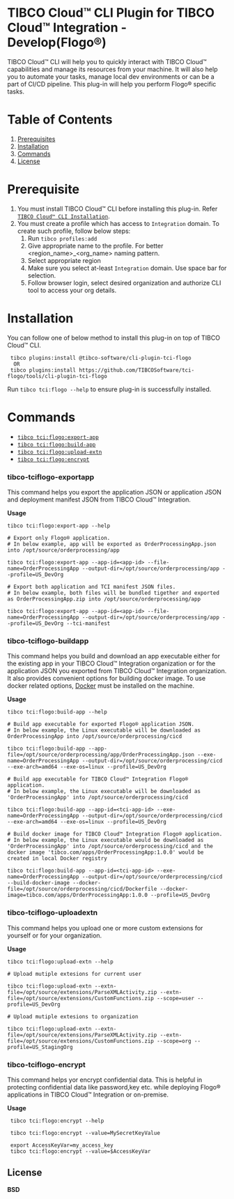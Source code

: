 TIBCO Cloud™ CLI Plugin for TIBCO Cloud™ Integration - Develop(Flogo®)
====================================================================
TIBCO Cloud™ CLI will help you to quickly interact with TIBCO Cloud™ capabilities and manage its resources from your machine. It will also help you to automate your tasks, manage local dev environments or can be a part of CI/CD pipeline. This plug-in will help you perform Flogo® specific tasks.


# Table of Contents
1. [Prerequisites](#Prerequisite)
2. [Installation](#Installation)
3. [Commands](#Commands)
4. [License](#License)

# Prerequisite
1. You must install TIBCO Cloud™ CLI before installing this plug-in. Refer [`TIBCO Cloud™ CLI Installation`](https://github.com/TIBCOSoftware/cic-cli-main/blob/master/README.md#installation).
2. You must create a profile which has access to `Integration` domain. To create such profile, follow below steps:
   1. Run `tibco profiles:add`
   2. Give appropriate name to the profile. For better <region_name>_<org_name> naming pattern.
   3. Select appropriate region
   4. Make sure you select at-least `Integration` domain. Use space bar for selection.
   5. Follow browser login, select desired organization and authorize CLI tool to access your org details.
   
# Installation   
You can follow one of below method to install this plug-in on top of TIBCO Cloud™ CLI.
```
 tibco plugins:install @tibco-software/cli-plugin-tci-flogo
  OR
 tibco plugins:install https://github.com/TIBCOSoftware/tci-flogo/tools/cli-plugin-tci-flogo
```
Run `tibco tci:flogo --help` to ensure plug-in is successfully installed.

# Commands
* [`tibco tci:flogo:export-app`](#tibco-tciflogo-exportapp)
* [`tibco tci:flogo:build-app`](#tibco-tciflogo-buildapp)
* [`tibco tci:flogo:upload-extn`](#tibco-tciflogo-uploadextn)
* [`tibco tci:flogo:encrypt`](#tibco-tciflogo-encrypt)

### tibco-tciflogo-exportapp
This command helps you export the application JSON or application JSON and deployment manifest JSON from TIBCO Cloud™ Integration. 

**Usage**
```
tibco tci:flogo:export-app --help

# Export only Flogo® application. 
# In below example, app will be exported as OrderProcessingApp.json into /opt/source/orderprocessing/app

tibco tci:flogo:export-app --app-id=<app-id> --file-name=OrderProcessingApp --output-dir=/opt/source/orderprocessing/app --profile=US_DevOrg

# Export both application and TCI manifest JSON files. 
# In below example, both files will be bundled tigether and exported as OrderProcessingApp.zip into /opt/source/orderprocessing/app

tibco tci:flogo:export-app --app-id=<app-id> --file-name=OrderProcessingApp --output-dir=/opt/source/orderprocessing/app --profile=US_DevOrg --tci-manifest
```
### tibco-tciflogo-buildapp
This command helps you build and download an app executable either for the existing app in your TIBCO Cloud™ Integration organization or for the application JSON you exported from TIBCO Cloud™ Integration organization. It also provides convenient options for building docker image. To use docker related options, [Docker](https://www.docker.com/) must be installed on the machine.

**Usage**
```
tibco tci:flogo:build-app --help

# Build app executable for exported Flogo® application JSON. 
# In below example, the Linux executable will be downloaded as OrderProcessingApp into /opt/source/orderprocessing/cicd

tibco tci:flogo:build-app --app-file=/opt/source/orderprocessing/app/OrderProcessingApp.json --exe-name=OrderProcessingApp --output-dir=/opt/source/orderprocessing/cicd --exe-arch=amd64 --exe-os=linux --profile=US_DevOrg

# Build app executable for TIBCO Cloud™ Integration Flogo® application. 
# In below example, the Linux executable will be downloaded as 'OrderProcessingApp' into /opt/source/orderprocessing/cicd

tibco tci:flogo:build-app --app-id=<tci-app-id> --exe-name=OrderProcessingApp --output-dir=/opt/source/orderprocessing/cicd --exe-arch=amd64 --exe-os=linux --profile=US_DevOrg

# Build docker image for TIBCO Cloud™ Integration Flogo® application. 
# In below example, the Linux executable would be downloaded as 'OrderProcessingApp' into /opt/source/orderprocessing/cicd and the docker image 'tibco.com/apps/OrderProcessingApp:1.0.0' would be created in local Docker registry

tibco tci:flogo:build-app --app-id=<tci-app-id> --exe-name=OrderProcessingApp --output-dir=/opt/source/orderprocessing/cicd --build-docker-image --docker-file=/opt/source/orderprocessing/cicd/Dockerfile --docker-image=tibco.com/apps/OrderProcessingApp:1.0.0 --profile=US_DevOrg
```
### tibco-tciflogo-uploadextn
This command helps you upload one or more custom extensions for yourself or for your organization.

**Usage**
```
tibco tci:flogo:upload-extn --help

# Upload mutiple extesions for current user

tibco tci:flogo:upload-extn --extn-file=/opt/source/extensions/ParseXMLActivity.zip --extn-file=/opt/source/extensions/CustomFunctions.zip --scope=user --profile=US_DevOrg

# Upload mutiple extesions to organization

tibco tci:flogo:upload-extn --extn-file=/opt/source/extensions/ParseXMLActivity.zip --extn-file=/opt/source/extensions/CustomFunctions.zip --scope=org --profile=US_StagingOrg
```

### tibco-tciflogo-encrypt
This command helps yor encrypt confidential data. This is helpful in protecting confidential data like password,key etc. while deploying Flogo® applications in TIBCO Cloud™ Integration or on-premise.

**Usage**
```
 tibco tci:flogo:encrypt --help
 
 tibco tci:flogo:encrypt --value=MySecretKeyValue
 
 export AccessKeyVar=my_access_key
 tibco tci:flogo:encrypt --value=$AccessKeyVar
```
## License
**BSD**

